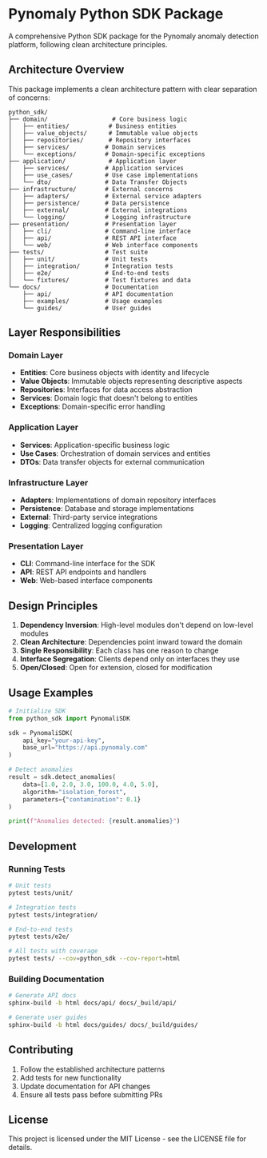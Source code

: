 # Pynomaly Python SDK Package

A comprehensive Python SDK package for the Pynomaly anomaly detection platform, following clean architecture principles.

## Architecture Overview

This package implements a clean architecture pattern with clear separation of concerns:

```
python_sdk/
├── domain/                  # Core business logic
│   ├── entities/           # Business entities
│   ├── value_objects/      # Immutable value objects
│   ├── repositories/       # Repository interfaces
│   ├── services/          # Domain services
│   └── exceptions/        # Domain-specific exceptions
├── application/            # Application layer
│   ├── services/          # Application services
│   ├── use_cases/         # Use case implementations
│   └── dto/               # Data Transfer Objects
├── infrastructure/        # External concerns
│   ├── adapters/          # External service adapters
│   ├── persistence/       # Data persistence
│   ├── external/          # External integrations
│   └── logging/           # Logging infrastructure
├── presentation/          # Presentation layer
│   ├── cli/               # Command-line interface
│   ├── api/               # REST API interface
│   └── web/               # Web interface components
├── tests/                 # Test suite
│   ├── unit/              # Unit tests
│   ├── integration/       # Integration tests
│   ├── e2e/               # End-to-end tests
│   └── fixtures/          # Test fixtures and data
└── docs/                  # Documentation
    ├── api/               # API documentation
    ├── examples/          # Usage examples
    └── guides/            # User guides
```

## Layer Responsibilities

### Domain Layer
- **Entities**: Core business objects with identity and lifecycle
- **Value Objects**: Immutable objects representing descriptive aspects
- **Repositories**: Interfaces for data access abstraction
- **Services**: Domain logic that doesn't belong to entities
- **Exceptions**: Domain-specific error handling

### Application Layer
- **Services**: Application-specific business logic
- **Use Cases**: Orchestration of domain services and entities
- **DTOs**: Data transfer objects for external communication

### Infrastructure Layer
- **Adapters**: Implementations of domain repository interfaces
- **Persistence**: Database and storage implementations
- **External**: Third-party service integrations
- **Logging**: Centralized logging configuration

### Presentation Layer
- **CLI**: Command-line interface for the SDK
- **API**: REST API endpoints and handlers
- **Web**: Web-based interface components

## Design Principles

1. **Dependency Inversion**: High-level modules don't depend on low-level modules
2. **Clean Architecture**: Dependencies point inward toward the domain
3. **Single Responsibility**: Each class has one reason to change
4. **Interface Segregation**: Clients depend only on interfaces they use
5. **Open/Closed**: Open for extension, closed for modification

## Usage Examples

```python
# Initialize SDK
from python_sdk import PynomaliSDK

sdk = PynomaliSDK(
    api_key="your-api-key",
    base_url="https://api.pynomaly.com"
)

# Detect anomalies
result = sdk.detect_anomalies(
    data=[1.0, 2.0, 3.0, 100.0, 4.0, 5.0],
    algorithm="isolation_forest",
    parameters={"contamination": 0.1}
)

print(f"Anomalies detected: {result.anomalies}")
```

## Development

### Running Tests
```bash
# Unit tests
pytest tests/unit/

# Integration tests  
pytest tests/integration/

# End-to-end tests
pytest tests/e2e/

# All tests with coverage
pytest tests/ --cov=python_sdk --cov-report=html
```

### Building Documentation
```bash
# Generate API docs
sphinx-build -b html docs/api/ docs/_build/api/

# Generate user guides
sphinx-build -b html docs/guides/ docs/_build/guides/
```

## Contributing

1. Follow the established architecture patterns
2. Add tests for new functionality
3. Update documentation for API changes
4. Ensure all tests pass before submitting PRs

## License

This project is licensed under the MIT License - see the LICENSE file for details.